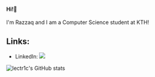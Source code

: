 #### Hi!👋 
I'm Razzaq and I am a Computer Science student at KTH!

## Links:
* LinkedIn: <a href="https://www.linkedin.com/in/razzaqs/">
    <img src="https://img.shields.io/badge/linkedin-%230077B5.svg?&style=for-the-badge&logo=linkedin&logoColor=white" />
  </a>

![lectr1c's GitHub stats](https://github-readme-stats.vercel.app/api?username=lectr1c&show_icons=true&include_all_commits=true&theme=dracula)
<!--
**lectr1c/lectr1c** is a ✨ _special_ ✨ repository because its `README.md` (this file) appears on your GitHub profile.

Here are some ideas to get you started:

- 🔭 I’m currently working on ...
- 🌱 I’m currently learning ...
- 👯 I’m looking to collaborate on ...
- 🤔 I’m looking for help with ...
- 💬 Ask me about ...
- 📫 How to reach me: ...
- 😄 Pronouns: ...
- ⚡ Fun fact: ...
-->
